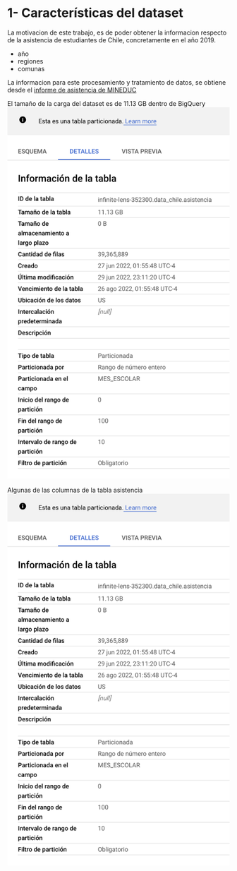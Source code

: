 # 1- Características del dataset

La motivacion de este trabajo, es de poder obtener la informacion respecto de la asistencia de estudiantes de Chile, concretamente en el año 2019.

- año
- regiones
- comunas

La informacion para este procesamiento y tratamiento de datos, se obtiene desde el [informe de asistencia de MINEDUC](https://datosabiertos.mineduc.cl/asistencia-declarada-mensual-2/)

El tamaño de la carga del dataset es de 11.13 GB dentro de BigQuery
![](../images/1-info-tabla-asistencia.png)

Algunas de las columnas de la tabla asistencia
![](../images/1-info-tabla-asistencia.png)
